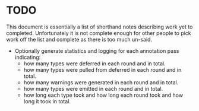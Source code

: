 # TODO

This document is essentially a list of shorthand notes describing work yet to completed.
Unfortunately it is not complete enough for other people to pick work off the list and
complete as there is too much un-said.

* Optionally generate statistics and logging for each annotation pass indicating:
  * how many types were deferred in each round and in total.
  * how many types were pulled from deferred in each round and in total.
  * how many warnings were generated in each round and in total.
  * how many types were emitted in each round and in total.
  * how long each type took and how long each round took and how long it took in total.
